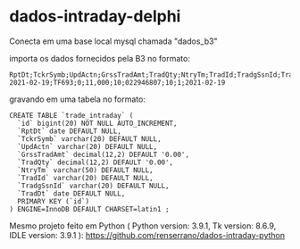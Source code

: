 # dados-intraday-delphi

Conecta em uma base local mysql chamada "dados_b3"

importa os dados fornecidos pela B3 no formato:

````
RptDt;TckrSymb;UpdActn;GrssTradAmt;TradQty;NtryTm;TradId;TradgSsnId;TradDt
2021-02-19;TF693;0;11,000;10;022946807;10;1;2021-02-19
````

gravando em uma tabela no formato:

````
CREATE TABLE `trade_intraday` (
  `id` bigint(20) NOT NULL AUTO_INCREMENT,
  `RptDt` date DEFAULT NULL,
  `TckrSymb` varchar(20) DEFAULT NULL,
  `UpdActn` varchar(20) DEFAULT NULL,
  `GrssTradAmt` decimal(12,2) DEFAULT '0.00',
  `TradQty` decimal(12,2) DEFAULT '0.00',
  `NtryTm` varchar(50) DEFAULT NULL,
  `TradId` varchar(20) DEFAULT NULL,
  `TradgSsnId` varchar(20) DEFAULT NULL,
  `TradDt` date DEFAULT NULL,
  PRIMARY KEY (`id`)
) ENGINE=InnoDB DEFAULT CHARSET=latin1 ;
````

Mesmo projeto feito em Python ( Python version: 3.9.1, Tk version: 8.6.9, IDLE version: 3.9.1 ): https://github.com/renserrano/dados-intraday-python